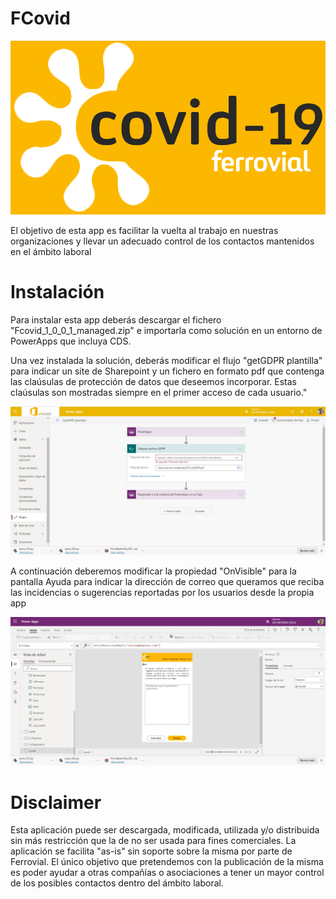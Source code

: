 # FCovid
![PowerApps FCovid Tool](https://github.com/Ferrovial-DSI/FCovid/blob/main/Logo-Covid-blancoA.jpg)

El objetivo de esta app es facilitar la vuelta al trabajo en nuestras organizaciones y llevar un adecuado control de los contactos mantenidos en el ámbito laboral

# Instalación

Para instalar esta app deberás descargar el fichero "Fcovid_1_0_0_1_managed.zip" e importarla como solución en un entorno de PowerApps que incluya CDS.

Una vez instalada la solución, deberás modificar el flujo "getGDPR plantilla" para indicar un site de Sharepoint y un fichero en formato pdf que contenga las claúsulas de protección de datos que deseemos incorporar. Estas claúsulas son mostradas siempre en el primer acceso de cada usuario."

![PowerApps FCovid getGDPR](https://github.com/Ferrovial-DSI/FCovid/blob/main/getGDPR.jpg)


A continuación deberemos modificar la propiedad "OnVisible" para la pantalla Ayuda para indicar la dirección de correo que queramos que reciba las incidencias o sugerencias reportadas por los usuarios desde la propia app

![PowerApps FCovid Ayuda](https://github.com/Ferrovial-DSI/FCovid/blob/main/PantallaAyuda.jpg)


# Disclaimer
Esta aplicación puede ser descargada, modificada, utilizada y/o distribuida sin más restricción que la de no ser usada para fines comerciales. La aplicación se facilita "as-is" sin soporte sobre la misma por parte de Ferrovial.
El único objetivo que pretendemos con la publicación de la misma es poder ayudar a otras compañías o asociaciones a tener un mayor control de los posibles contactos dentro del ámbito laboral.

